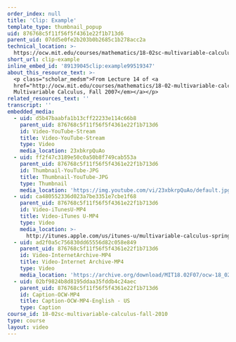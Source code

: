 ```yaml
---
order_index: null
title: 'Clip: Example'
template_type: thumbnail_popup
uid: 876768c5f11f56f5f4361e22f1b713d6
parent_uid: 07dd5e0fe2b203b0b2685c1b278acc2a
technical_location: >-
  https://ocw.mit.edu/courses/mathematics/18-02sc-multivariable-calculus-fall-2010/2.-partial-derivatives/part-c-lagrange-multipliers-and-constrained-differentials/session-44-example/clip-example
short_url: clip-example
inline_embed_id: '89139045clip:example99519347'
about_this_resource_text: >-
  <p class="scholar_medsm">From Lecture 14 of <a
  href="http://ocw.mit.edu/courses/mathematics/18-02-multivariable-calculus-fall-2007/video-lectures/"><em>18.02
  Multivariable Calculus, Fall 2007</em></a></p>
related_resources_text: ''
transcript: ''
embedded_media:
  - uid: d5b47baabfa1b13cff22233e114c66b8
    parent_uid: 876768c5f11f56f5f4361e22f1b713d6
    id: Video-YouTube-Stream
    title: Video-YouTube-Stream
    type: Video
    media_location: 23xbkrpQuAo
  - uid: ff2f47c3189e50c0a50b8f749cab553a
    parent_uid: 876768c5f11f56f5f4361e22f1b713d6
    id: Thumbnail-YouTube-JPG
    title: Thumbnail-YouTube-JPG
    type: Thumbnail
    media_location: 'https://img.youtube.com/vi/23xbkrpQuAo/default.jpg'
  - uid: ca480552336d023a7be3351e7cbe1f68
    parent_uid: 876768c5f11f56f5f4361e22f1b713d6
    id: Video-iTunesU-MP4
    title: Video-iTunes U-MP4
    type: Video
    media_location: >-
      http://itunes.apple.com/us/itunes-u/multivariable-calculus-spring/id354869122 
  - uid: ad2f0a5c756830dd65556d82c058e849
    parent_uid: 876768c5f11f56f5f4361e22f1b713d6
    id: Video-InternetArchive-MP4
    title: Video-Internet Archive-MP4
    type: Video
    media_location: 'https://archive.org/download/MIT18.02F07/ocw-18_02-f07-lec14_300k.mp4'
  - uid: 02bf9824b8d8195ddaa35fddb4c24aec
    parent_uid: 876768c5f11f56f5f4361e22f1b713d6
    id: Caption-OCW-MP4
    title: Caption-OCW-MP4-English - US
    type: Caption
course_id: 18-02sc-multivariable-calculus-fall-2010
type: course
layout: video
---
```

